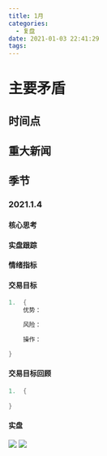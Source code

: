 ```yaml
---
title: 1月
categories:
  - 复盘
date: 2021-01-03 22:41:29
tags:
---
```

# 主要矛盾

## 时间点

## 重大新闻

## 季节

### 2021.1.4

#### 核心思考

#### 实盘跟踪


#### 情绪指标


#### 交易目标

```go
1.  {
    优势：

    风险：

    操作：

}
```

#### 交易目标回顾
```go
1.  {
    
}
```

#### 实盘
![](./2021.1.4.cc.png)
![](./2021.1.4.cj.png)

```go

```